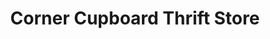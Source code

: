 ---
title: "Corner Cupboard Thrift Store"
url: /dayton/corner-cupboard-thrift-store/
shop: Gebrauchtwaren
---